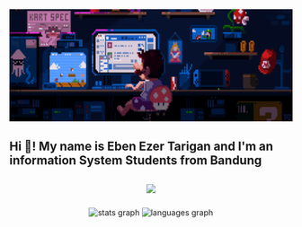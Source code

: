 <div align="center">
  <img height="200" src="img/chill-coding.gif"  />
</div>


###

<h2 align="left">Hi 👋! My name is Eben Ezer Tarigan and I'm an information System Students from Bandung<h2>

###

<div align="center">
  <img src="https://profile-counter.glitch.me/Ebenezertarigan/count.svg?"  />
</div>

###

<div align="center">
  <img src="https://github-readme-stats.vercel.app/api?username=Ebenezertarigan&hide_title=false&hide_rank=false&show_icons=true&include_all_commits=true&count_private=true&disable_animations=false&theme=dracula&locale=en&hide_border=false&order=1" height="150" alt="stats graph"  />
  <img src="https://github-readme-stats.vercel.app/api/top-langs?username=Ebenezertarigan&locale=en&hide_title=false&layout=compact&card_width=320&langs_count=5&theme=dracula&hide_border=false&order=2" height="150" alt="languages graph"  />
</div>
